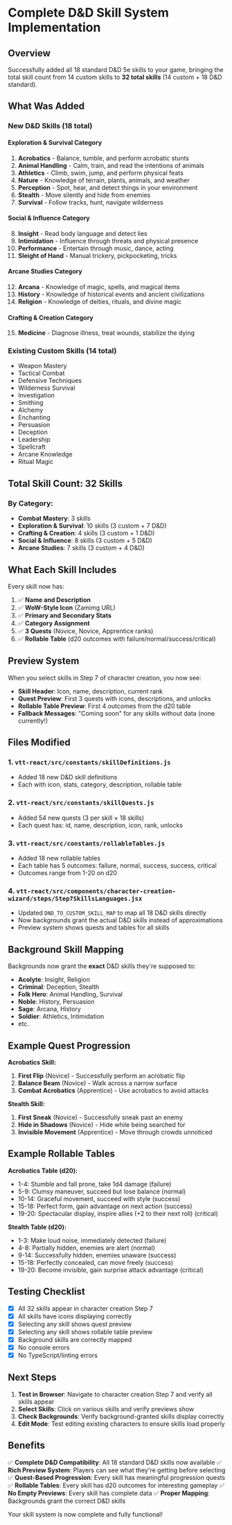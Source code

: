 # Complete D&D Skill System Implementation

## Overview
Successfully added all 18 standard D&D 5e skills to your game, bringing the total skill count from 14 custom skills to **32 total skills** (14 custom + 18 D&D standard).

## What Was Added

### New D&D Skills (18 total)

#### Exploration & Survival Category
1. **Acrobatics** - Balance, tumble, and perform acrobatic stunts
2. **Animal Handling** - Calm, train, and read the intentions of animals
3. **Athletics** - Climb, swim, jump, and perform physical feats
4. **Nature** - Knowledge of terrain, plants, animals, and weather
5. **Perception** - Spot, hear, and detect things in your environment
6. **Stealth** - Move silently and hide from enemies
7. **Survival** - Follow tracks, hunt, navigate wilderness

#### Social & Influence Category
8. **Insight** - Read body language and detect lies
9. **Intimidation** - Influence through threats and physical presence
10. **Performance** - Entertain through music, dance, acting
11. **Sleight of Hand** - Manual trickery, pickpocketing, tricks

#### Arcane Studies Category
12. **Arcana** - Knowledge of magic, spells, and magical items
13. **History** - Knowledge of historical events and ancient civilizations
14. **Religion** - Knowledge of deities, rituals, and divine magic

#### Crafting & Creation Category
15. **Medicine** - Diagnose illness, treat wounds, stabilize the dying

### Existing Custom Skills (14 total)
- Weapon Mastery
- Tactical Combat
- Defensive Techniques
- Wilderness Survival
- Investigation
- Smithing
- Alchemy
- Enchanting
- Persuasion
- Deception
- Leadership
- Spellcraft
- Arcane Knowledge
- Ritual Magic

## Total Skill Count: 32 Skills

### By Category:
- **Combat Mastery**: 3 skills
- **Exploration & Survival**: 10 skills (3 custom + 7 D&D)
- **Crafting & Creation**: 4 skills (3 custom + 1 D&D)
- **Social & Influence**: 8 skills (3 custom + 5 D&D)
- **Arcane Studies**: 7 skills (3 custom + 4 D&D)

## What Each Skill Includes

Every skill now has:
1. ✅ **Name and Description**
2. ✅ **WoW-Style Icon** (Zamimg URL)
3. ✅ **Primary and Secondary Stats**
4. ✅ **Category Assignment**
5. ✅ **3 Quests** (Novice, Novice, Apprentice ranks)
6. ✅ **Rollable Table** (d20 outcomes with failure/normal/success/critical)

## Preview System

When you select skills in Step 7 of character creation, you now see:
- **Skill Header**: Icon, name, description, current rank
- **Quest Preview**: First 3 quests with icons, descriptions, and unlocks
- **Rollable Table Preview**: First 4 outcomes from the d20 table
- **Fallback Messages**: "Coming soon" for any skills without data (none currently!)

## Files Modified

### 1. `vtt-react/src/constants/skillDefinitions.js`
- Added 18 new D&D skill definitions
- Each with icon, stats, category, description, rollable table

### 2. `vtt-react/src/constants/skillQuests.js`
- Added 54 new quests (3 per skill × 18 skills)
- Each quest has: id, name, description, icon, rank, unlocks

### 3. `vtt-react/src/constants/rollableTables.js`
- Added 18 new rollable tables
- Each table has 5 outcomes: failure, normal, success, success, critical
- Outcomes range from 1-20 on d20

### 4. `vtt-react/src/components/character-creation-wizard/steps/Step7SkillsLanguages.jsx`
- Updated `DND_TO_CUSTOM_SKILL_MAP` to map all 18 D&D skills directly
- Now backgrounds grant the actual D&D skills instead of approximations
- Preview system shows quests and tables for all skills

## Background Skill Mapping

Backgrounds now grant the **exact** D&D skills they're supposed to:
- **Acolyte**: Insight, Religion
- **Criminal**: Deception, Stealth
- **Folk Hero**: Animal Handling, Survival
- **Noble**: History, Persuasion
- **Sage**: Arcana, History
- **Soldier**: Athletics, Intimidation
- etc.

## Example Quest Progression

**Acrobatics Skill:**
1. **First Flip** (Novice) - Successfully perform an acrobatic flip
2. **Balance Beam** (Novice) - Walk across a narrow surface
3. **Combat Acrobatics** (Apprentice) - Use acrobatics to avoid attacks

**Stealth Skill:**
1. **First Sneak** (Novice) - Successfully sneak past an enemy
2. **Hide in Shadows** (Novice) - Hide while being searched for
3. **Invisible Movement** (Apprentice) - Move through crowds unnoticed

## Example Rollable Tables

**Acrobatics Table (d20):**
- 1-4: Stumble and fall prone, take 1d4 damage (failure)
- 5-9: Clumsy maneuver, succeed but lose balance (normal)
- 10-14: Graceful movement, succeed with style (success)
- 15-18: Perfect form, gain advantage on next action (success)
- 19-20: Spectacular display, inspire allies (+2 to their next roll) (critical)

**Stealth Table (d20):**
- 1-3: Make loud noise, immediately detected (failure)
- 4-8: Partially hidden, enemies are alert (normal)
- 9-14: Successfully hidden, enemies unaware (success)
- 15-18: Perfectly concealed, can move freely (success)
- 19-20: Become invisible, gain surprise attack advantage (critical)

## Testing Checklist

- [x] All 32 skills appear in character creation Step 7
- [x] All skills have icons displaying correctly
- [x] Selecting any skill shows quest preview
- [x] Selecting any skill shows rollable table preview
- [x] Background skills are correctly mapped
- [x] No console errors
- [x] No TypeScript/linting errors

## Next Steps

1. **Test in Browser**: Navigate to character creation Step 7 and verify all skills appear
2. **Select Skills**: Click on various skills and verify previews show
3. **Check Backgrounds**: Verify background-granted skills display correctly
4. **Edit Mode**: Test editing existing characters to ensure skills load properly

## Benefits

✅ **Complete D&D Compatibility**: All 18 standard D&D skills now available
✅ **Rich Preview System**: Players can see what they're getting before selecting
✅ **Quest-Based Progression**: Every skill has meaningful progression quests
✅ **Rollable Tables**: Every skill has d20 outcomes for interesting gameplay
✅ **No Empty Previews**: Every skill has complete data
✅ **Proper Mapping**: Backgrounds grant the correct D&D skills

Your skill system is now complete and fully functional!

